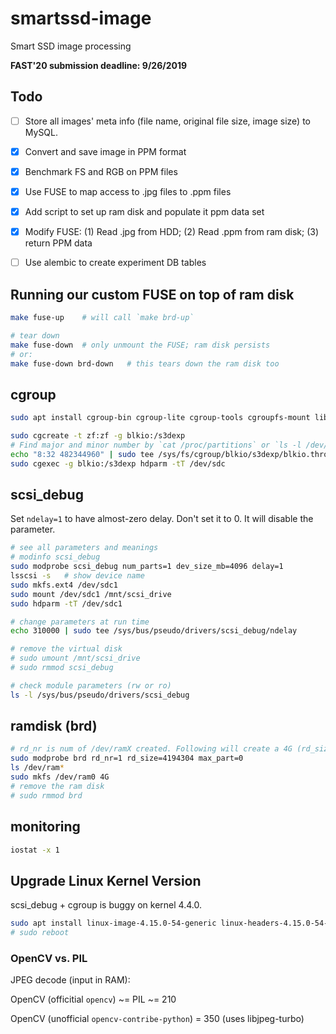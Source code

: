 # smartssd-image
Smart SSD image processing

**FAST'20 submission deadline: 9/26/2019**

## Todo

- [ ] Store all images' meta info (file name, original file size, image size) to MySQL.
- [x] Convert and save image in PPM format
- [x] Benchmark FS and RGB on PPM files
- [x] Use FUSE to map access to .jpg files to .ppm files
- [x] Add script to set up ram disk and populate it ppm data set
- [x] Modify FUSE: (1) Read .jpg from HDD; (2) Read .ppm from ram disk; (3) return PPM data
- [ ] Use alembic to create experiment DB tables


## Running our custom FUSE on top of ram disk

```bash
make fuse-up    # will call `make brd-up`

# tear down
make fuse-down  # only unmount the FUSE; ram disk persists
# or:
make fuse-down brd-down   # this tears down the ram disk too
```


## cgroup

```bash
sudo apt install cgroup-bin cgroup-lite cgroup-tools cgroupfs-mount libcgroup1

sudo cgcreate -t zf:zf -g blkio:/s3dexp
# Find major and minor number by `cat /proc/partitions` or `ls -l /dev/sdc`
echo "8:32 482344960" | sudo tee /sys/fs/cgroup/blkio/s3dexp/blkio.throttle.read_bps_device
sudo cgexec -g blkio:/s3dexp hdparm -tT /dev/sdc
```

## scsi_debug

Set `ndelay=1` to have almost-zero delay. Don't set it to 0. It will disable the parameter.

```bash
# see all parameters and meanings
# modinfo scsi_debug
sudo modprobe scsi_debug num_parts=1 dev_size_mb=4096 delay=1
lsscsi -s   # show device name
sudo mkfs.ext4 /dev/sdc1
sudo mount /dev/sdc1 /mnt/scsi_drive
sudo hdparm -tT /dev/sdc1

# change parameters at run time
echo 310000 | sudo tee /sys/bus/pseudo/drivers/scsi_debug/ndelay

# remove the virtual disk
# sudo umount /mnt/scsi_drive
# sudo rmmod scsi_debug

# check module parameters (rw or ro)
ls -l /sys/bus/pseudo/drivers/scsi_debug

```

## ramdisk (brd)

```bash
# rd_nr is num of /dev/ramX created. Following will create a 4G (rd_size kB) ramdisk.
sudo modprobe brd rd_nr=1 rd_size=4194304 max_part=0
ls /dev/ram*
sudo mkfs /dev/ram0 4G
# remove the ram disk
# sudo rmmod brd
```

## monitoring

```bash
iostat -x 1
```

## Upgrade Linux Kernel Version
scsi_debug + cgroup is buggy on kernel 4.4.0.
```bash
sudo apt install linux-image-4.15.0-54-generic linux-headers-4.15.0-54-generic linux-modules-extra-4.15.0-54-generic
# sudo reboot
```

### OpenCV vs. PIL

JPEG decode (input in RAM): 

OpenCV (officitial `opencv`)  ~=  PIL ~= 210

OpenCV (unofficial `opencv-contribe-python`) = 350 (uses libjpeg-turbo)
